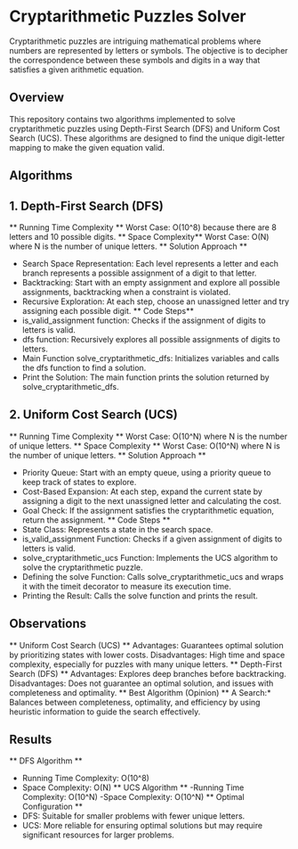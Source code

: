 # Cryptarithmetic Puzzles Solver

Cryptarithmetic puzzles are intriguing mathematical problems where numbers are represented by letters or symbols. The objective is to decipher the correspondence between these symbols and digits in a way that satisfies a given arithmetic equation.

## Overview

This repository contains two algorithms implemented to solve cryptarithmetic puzzles using Depth-First Search (DFS) and Uniform Cost Search (UCS). These algorithms are designed to find the unique digit-letter mapping to make the given equation valid.

## Algorithms
## 1. Depth-First Search (DFS) 
** Running Time Complexity ** 
 Worst Case: O(10^8) because there are 8 letters and 10 possible digits.
** Space Complexity** 
Worst Case: O(N) where N is the number of unique letters.
** Solution Approach **
- Search Space Representation: Each level represents a letter and each branch represents a possible assignment of a digit to that letter.
- Backtracking: Start with an empty assignment and explore all possible assignments, backtracking when a constraint is violated.
- Recursive Exploration: At each step, choose an unassigned letter and try assigning each possible digit.
** Code Steps** 
- is_valid_assignment function: Checks if the assignment of digits to letters is valid.
- dfs function: Recursively explores all possible assignments of digits to letters.
- Main Function solve_cryptarithmetic_dfs: Initializes variables and calls the dfs function to find a solution.
- Print the Solution: The main function prints the solution returned by solve_cryptarithmetic_dfs.
## 2. Uniform Cost Search (UCS)
** Running Time Complexity **
Worst Case: O(10^N) where N is the number of unique letters.
** Space Complexity **
Worst Case: O(10^N) where N is the number of unique letters.
** Solution Approach **
- Priority Queue: Start with an empty queue, using a priority queue to keep track of states to explore.
- Cost-Based Expansion: At each step, expand the current state by assigning a digit to the next unassigned letter and calculating the cost.
- Goal Check: If the assignment satisfies the cryptarithmetic equation, return the assignment.
** Code Steps **
- State Class: Represents a state in the search space.
- is_valid_assignment Function: Checks if a given assignment of digits to letters is valid.
- solve_cryptarithmetic_ucs Function: Implements the UCS algorithm to solve the cryptarithmetic puzzle.
- Defining the solve Function: Calls solve_cryptarithmetic_ucs and wraps it with the timeit decorator to measure its execution time.
- Printing the Result: Calls the solve function and prints the result.
## Observations
** Uniform Cost Search (UCS) **
Advantages: Guarantees optimal solution by prioritizing states with lower costs.
Disadvantages: High time and space complexity, especially for puzzles with many unique letters.
** Depth-First Search (DFS) **
Advantages: Explores deep branches before backtracking.
Disadvantages: Does not guarantee an optimal solution, and issues with completeness and optimality.
** Best Algorithm (Opinion) **
A Search:* Balances between completeness, optimality, and efficiency by using heuristic information to guide the search effectively.
## Results
** DFS Algorithm **
- Running Time Complexity: O(10^8)
- Space Complexity: O(N)
** UCS Algorithm **
-Running Time Complexity: O(10^N)
-Space Complexity: O(10^N)
** Optimal Configuration **
- DFS: Suitable for smaller problems with fewer unique letters.
- UCS: More reliable for ensuring optimal solutions but may require significant resources for larger problems.
